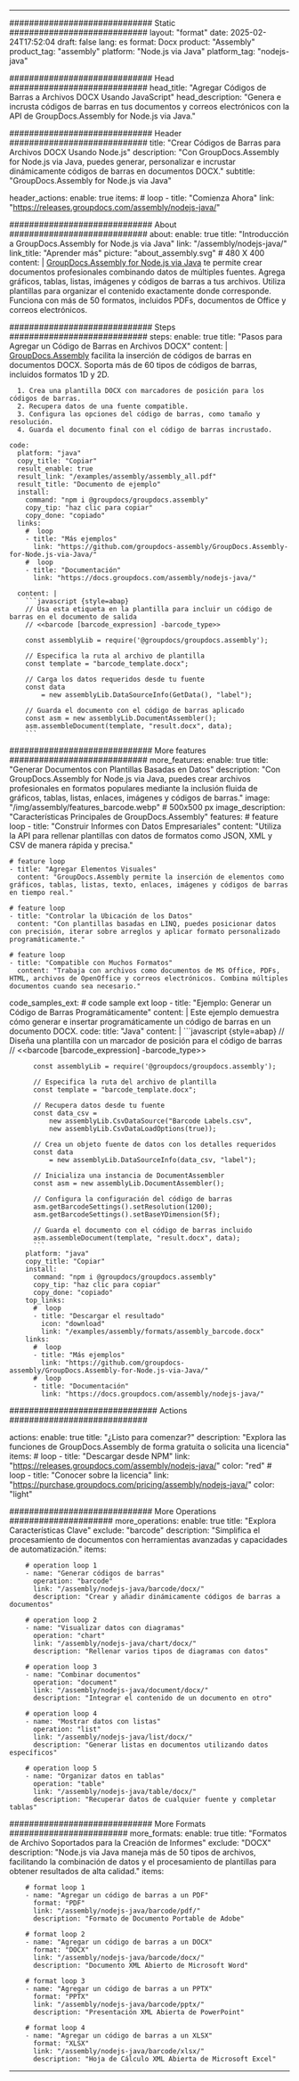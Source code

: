 



---
############################# Static ############################
layout: "format"
date:  2025-02-24T17:52:04
draft: false
lang: es
format: Docx
product: "Assembly"
product_tag: "assembly"
platform: "Node.js via Java"
platform_tag: "nodejs-java"

############################# Head ############################
head_title: "Agregar Códigos de Barras a Archivos DOCX Usando JavaScript"
head_description: "Genera e incrusta códigos de barras en tus documentos y correos electrónicos con la API de GroupDocs.Assembly for Node.js via Java."

############################# Header ############################
title: "Crear Códigos de Barras para Archivos DOCX Usando Node.js" 
description: "Con GroupDocs.Assembly for Node.js via Java, puedes generar, personalizar e incrustar dinámicamente códigos de barras en documentos DOCX."
subtitle: "GroupDocs.Assembly for Node.js via Java" 

header_actions:
  enable: true
  items:
    #  loop
    - title: "Comienza Ahora"
      link: "https://releases.groupdocs.com/assembly/nodejs-java/"
      
############################# About ############################
about:
    enable: true
    title: "Introducción a GroupDocs.Assembly for Node.js via Java"
    link: "/assembly/nodejs-java/"
    link_title: "Aprender más"
    picture: "about_assembly.svg" # 480 X 400
    content: |
       [GroupDocs.Assembly for Node.js via Java](/assembly/nodejs-java/) te permite crear documentos profesionales combinando datos de múltiples fuentes. Agrega gráficos, tablas, listas, imágenes y códigos de barras a tus archivos. Utiliza plantillas para organizar el contenido exactamente donde corresponde. Funciona con más de 50 formatos, incluidos PDFs, documentos de Office y correos electrónicos.

############################# Steps ############################
steps:
    enable: true
    title: "Pasos para Agregar un Código de Barras en Archivos DOCX"
    content: |
      [GroupDocs.Assembly](/assembly/nodejs-java/) facilita la inserción de códigos de barras en documentos DOCX. Soporta más de 60 tipos de códigos de barras, incluidos formatos 1D y 2D.
      
      1. Crea una plantilla DOCX con marcadores de posición para los códigos de barras.
      2. Recupera datos de una fuente compatible.
      3. Configura las opciones del código de barras, como tamaño y resolución.
      4. Guarda el documento final con el código de barras incrustado.
   
    code:
      platform: "java"
      copy_title: "Copiar"
      result_enable: true
      result_link: "/examples/assembly/assembly_all.pdf"
      result_title: "Documento de ejemplo"
      install:
        command: "npm i @groupdocs/groupdocs.assembly"
        copy_tip: "haz clic para copiar"
        copy_done: "copiado"
      links:
        #  loop
        - title: "Más ejemplos"
          link: "https://github.com/groupdocs-assembly/GroupDocs.Assembly-for-Node.js-via-Java/"
        #  loop
        - title: "Documentación"
          link: "https://docs.groupdocs.com/assembly/nodejs-java/"
          
      content: |
        ```javascript {style=abap}
        // Usa esta etiqueta en la plantilla para incluir un código de barras en el documento de salida
        // <<barcode [barcode_expression] -barcode_type>>
    
        const assemblyLib = require('@groupdocs/groupdocs.assembly');

        // Especifica la ruta al archivo de plantilla
        const template = "barcode_template.docx";

        // Carga los datos requeridos desde tu fuente
        const data 
            = new assemblyLib.DataSourceInfo(GetData(), "label");

        // Guarda el documento con el código de barras aplicado
        const asm = new assemblyLib.DocumentAssembler();
        asm.assembleDocument(template, "result.docx", data);
        ```           

############################# More features ############################
more_features:
  enable: true
  title: "Generar Documentos con Plantillas Basadas en Datos"
  description: "Con GroupDocs.Assembly for Node.js via Java, puedes crear archivos profesionales en formatos populares mediante la inclusión fluida de gráficos, tablas, listas, enlaces, imágenes y códigos de barras."
  image: "/img/assembly/features_barcode.webp" # 500x500 px
  image_description: "Características Principales de GroupDocs.Assembly"
  features:
    # feature loop
    - title: "Construir Informes con Datos Empresariales"
      content: "Utiliza la API para rellenar plantillas con datos de formatos como JSON, XML y CSV de manera rápida y precisa."

    # feature loop
    - title: "Agregar Elementos Visuales"
      content: "GroupDocs.Assembly permite la inserción de elementos como gráficos, tablas, listas, texto, enlaces, imágenes y códigos de barras en tiempo real."

    # feature loop
    - title: "Controlar la Ubicación de los Datos"
      content: "Con plantillas basadas en LINQ, puedes posicionar datos con precisión, iterar sobre arreglos y aplicar formato personalizado programáticamente."

    # feature loop
    - title: "Compatible con Muchos Formatos"
      content: "Trabaja con archivos como documentos de MS Office, PDFs, HTML, archivos de OpenOffice y correos electrónicos. Combina múltiples documentos cuando sea necesario."
      
  code_samples_ext:
    # code sample ext loop
    - title: "Ejemplo: Generar un Código de Barras Programáticamente"
      content: |
        Este ejemplo demuestra cómo generar e insertar programáticamente un código de barras en un documento DOCX.
      code:
        title: "Java"
        content: |
          ```javascript {style=abap}
          // Diseña una plantilla con un marcador de posición para el código de barras
          // <<barcode [barcode_expression] -barcode_type>>
          
          const assemblyLib = require('@groupdocs/groupdocs.assembly');

          // Especifica la ruta del archivo de plantilla
          const template = "barcode_template.docx";

          // Recupera datos desde tu fuente
          const data_csv =
              new assemblyLib.CsvDataSource("Barcode Labels.csv", 
              new assemblyLib.CsvDataLoadOptions(true));

          // Crea un objeto fuente de datos con los detalles requeridos
          const data 
              = new assemblyLib.DataSourceInfo(data_csv, "label");

          // Inicializa una instancia de DocumentAssembler
          const asm = new assemblyLib.DocumentAssembler();

          // Configura la configuración del código de barras
          asm.getBarcodeSettings().setResolution(1200);
          asm.getBarcodeSettings().setBaseYDimension(5f);

          // Guarda el documento con el código de barras incluido
          asm.assembleDocument(template, "result.docx", data);
          ```
        platform: "java"
        copy_title: "Copiar"
        install:
          command: "npm i @groupdocs/groupdocs.assembly"
          copy_tip: "haz clic para copiar"
          copy_done: "copiado"
        top_links:
          #  loop
          - title: "Descargar el resultado"
            icon: "download"
            link: "/examples/assembly/formats/assembly_barcode.docx"
        links:
          #  loop
          - title: "Más ejemplos"
            link: "https://github.com/groupdocs-assembly/GroupDocs.Assembly-for-Node.js-via-Java/"
          #  loop
          - title: "Documentación"
            link: "https://docs.groupdocs.com/assembly/nodejs-java/"
            

            


############################## Actions ############################

actions:
  enable: true
  title: "¿Listo para comenzar?"
  description: "Explora las funciones de GroupDocs.Assembly de forma gratuita o solicita una licencia"
  items:
    #  loop
    - title: "Descargar desde NPM"
      link: "https://releases.groupdocs.com/assembly/nodejs-java/"
      color: "red"
        #  loop
    - title: "Conocer sobre la licencia"
      link: "https://purchase.groupdocs.com/pricing/assembly/nodejs-java/"
      color: "light"


############################# More Operations #####################
more_operations:
    enable: true
    title: "Explora Características Clave"
    exclude: "barcode"
    description: "Simplifica el procesamiento de documentos con herramientas avanzadas y capacidades de automatización."
    items: 
          
        # operation loop 1
        - name: "Generar códigos de barras"
          operation: "barcode"
          link: "/assembly/nodejs-java/barcode/docx/"
          description: "Crear y añadir dinámicamente códigos de barras a documentos"

        # operation loop 2
        - name: "Visualizar datos con diagramas"
          operation: "chart"
          link: "/assembly/nodejs-java/chart/docx/"
          description: "Rellenar varios tipos de diagramas con datos"

        # operation loop 3
        - name: "Combinar documentos"
          operation: "document"
          link: "/assembly/nodejs-java/document/docx/"
          description: "Integrar el contenido de un documento en otro"

        # operation loop 4
        - name: "Mostrar datos con listas"
          operation: "list"
          link: "/assembly/nodejs-java/list/docx/"
          description: "Generar listas en documentos utilizando datos específicos"

        # operation loop 5
        - name: "Organizar datos en tablas"
          operation: "table"
          link: "/assembly/nodejs-java/table/docx/"
          description: "Recuperar datos de cualquier fuente y completar tablas"
         
          
############################# More Formats ########################
more_formats:
    enable: true
    title: "Formatos de Archivo Soportados para la Creación de Informes"
    exclude: "DOCX"
    description: "Node.js via Java maneja más de 50 tipos de archivos, facilitando la combinación de datos y el procesamiento de plantillas para obtener resultados de alta calidad."
    items: 
          
        # format loop 1
        - name: "Agregar un código de barras a un PDF"
          format: "PDF"
          link: "/assembly/nodejs-java/barcode/pdf/"
          description: "Formato de Documento Portable de Adobe"
          
        # format loop 2
        - name: "Agregar un código de barras a un DOCX"
          format: "DOCX"
          link: "/assembly/nodejs-java/barcode/docx/"
          description: "Documento XML Abierto de Microsoft Word"
          
        # format loop 3
        - name: "Agregar un código de barras a un PPTX"
          format: "PPTX"
          link: "/assembly/nodejs-java/barcode/pptx/"
          description: "Presentación XML Abierta de PowerPoint"
          
        # format loop 4
        - name: "Agregar un código de barras a un XLSX"
          format: "XLSX"
          link: "/assembly/nodejs-java/barcode/xlsx/"
          description: "Hoja de Cálculo XML Abierta de Microsoft Excel"


          

---